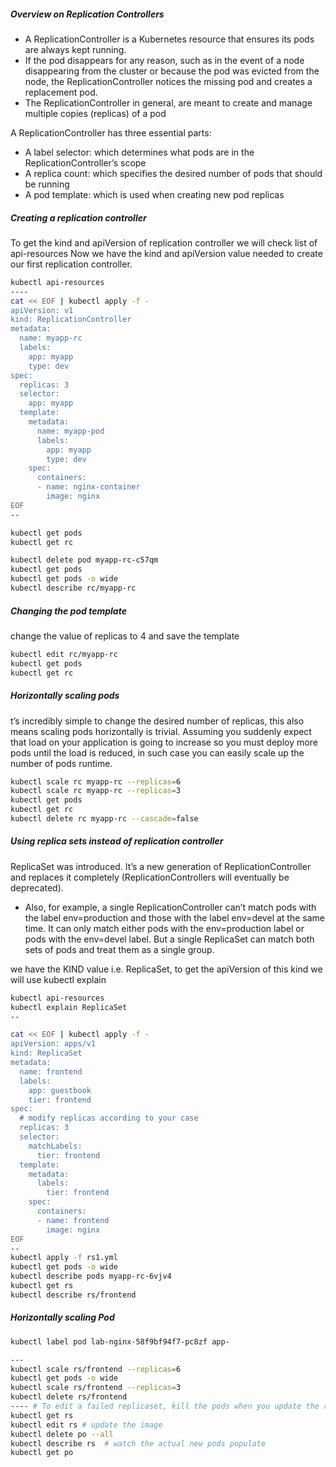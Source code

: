 
##### Overview on Replication Controllers
- A ReplicationController is a Kubernetes resource that ensures its pods are always kept running.
- If the pod disappears for any reason, such as in the event of a node disappearing from the cluster or because the pod was evicted from the node, the ReplicationController notices the missing pod and creates a replacement pod.
- The ReplicationController in general, are meant to create and manage multiple copies (replicas) of a pod

A ReplicationController has three essential parts:

- A label selector: which determines what pods are in the ReplicationController’s scope
- A replica count: which specifies the desired number of pods that should be running
- A pod template: which is used when creating new pod replicas

##### Creating a replication controller
To get the kind and apiVersion of replication controller we will check list of api-resources
Now we have the kind and apiVersion value needed to create our first replication controller.

``````sh
kubectl api-resources
----
cat << EOF | kubectl apply -f -
apiVersion: v1
kind: ReplicationController
metadata:
  name: myapp-rc
  labels:
    app: myapp
    type: dev
spec:
  replicas: 3
  selector:
    app: myapp
  template:
    metadata:
      name: myapp-pod
      labels:
        app: myapp
        type: dev
    spec:
      containers:
      - name: nginx-container
        image: nginx
EOF
--

kubectl get pods
kubectl get rc

kubectl delete pod myapp-rc-c57qm
kubectl get pods
kubectl get pods -o wide
kubectl describe rc/myapp-rc
``````

##### Changing the pod template
change the value of replicas to 4 and save the template
``````sh
kubectl edit rc/myapp-rc
kubectl get pods
kubectl get rc

``````
##### Horizontally scaling pods
t’s incredibly simple to change the desired number of replicas, this also means scaling pods horizontally is trivial.
Assuming you suddenly expect that load on your application is going to increase so you must deploy more pods until the load is reduced, in such case you can easily scale up the number of pods runtime.

``````sh
kubectl scale rc myapp-rc --replicas=6
kubectl scale rc myapp-rc --replicas=3
kubectl get pods
kubectl get rc
kubectl delete rc myapp-rc --cascade=false

``````
##### Using replica sets instead of replication controller
ReplicaSet was introduced. It’s a new generation of ReplicationController and replaces it completely (ReplicationControllers will eventually be deprecated).

- Also, for example, a single ReplicationController can’t match pods with the label env=production and those with the label env=devel at the same time. It can only match either pods with the env=production label or pods with the env=devel label. But a single ReplicaSet can match both sets of pods and treat them as a single group.

we have the KIND value i.e. ReplicaSet, to get the apiVersion of this kind we will use kubectl explain
``````sh
kubectl api-resources
kubectl explain ReplicaSet
--

cat << EOF | kubectl apply -f -
apiVersion: apps/v1
kind: ReplicaSet
metadata:
  name: frontend
  labels:
    app: guestbook
    tier: frontend
spec:
  # modify replicas according to your case
  replicas: 3
  selector:
    matchLabels:
      tier: frontend
  template:
    metadata:
      labels:
        tier: frontend
    spec:
      containers:
      - name: frontend
        image: nginx
EOF
--
kubectl apply -f rs1.yml
kubectl get pods -o wide
kubectl describe pods myapp-rc-6vjv4
kubectl get rs
kubectl describe rs/frontend
``````

##### Horizontally scaling Pod
``````sh
kubectl label pod lab-nginx-58f9bf94f7-pc8zf app-

---
kubectl scale rs/frontend --replicas=6
kubectl get pods -o wide
kubectl scale rs/frontend --replicas=3
kubectl delete rs/frontend
---- # To edit a failed replicaset, kill the pods when you update the replicaset image
kubectl get rs
kubectl edit rs # update the image
kubectl delete po --all
kubectl describe rs  # watch the actual new pods populate
kubectl get po
``````
